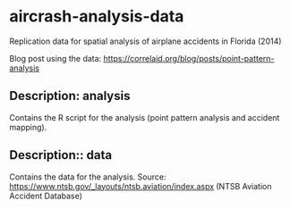 # aircrash-analysis-data
Replication data for spatial analysis of airplane accidents in Florida (2014)

Blog post using the data: https://correlaid.org/blog/posts/point-pattern-analysis 

## Description: analysis

Contains the R script for the analysis (point pattern analysis and accident mapping).


## Description:: data

Contains the data for the analysis. Source: https://www.ntsb.gov/_layouts/ntsb.aviation/index.aspx (NTSB Aviation Accident Database)
